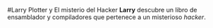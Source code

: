
#Larry Plotter y El misterio del Hacker
**Larry** descubre un libro de ensamblador y compiladores que pertenece a un
misterioso *hacker*.
